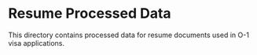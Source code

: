 # Resume Processed Data

This directory contains processed data for resume documents used in O-1 visa applications.
